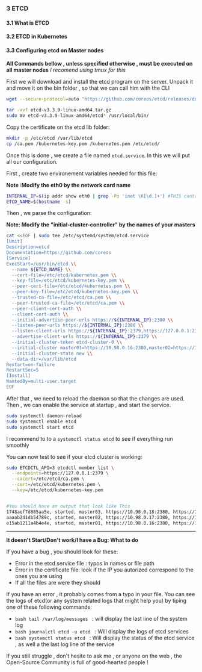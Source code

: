 ### 3 ETCD

#### 3.1 What is ETCD

#### 3.2 ETCD in Kubernetes


#### 3.3 Configuring etcd on Master nodes

**All Commands bellow , unless specified otherwise , must be executed on all master nodes**
*I recomend using tmux for this*

First we will download and install the etcd program on the server.
Unpack it and move it on the bin folder , so that we can call him with the CLI

```bash
wget --secure-protocol=auto "https://github.com/coreos/etcd/releases/download/v3.3.9/etcd-v3.3.9-linux-amd64.tar.gz"

tar -xvf etcd-v3.3.9-linux-amd64.tar.gz
sudo mv etcd-v3.3.9-linux-amd64/etcd* /usr/local/bin/

```

Copy the certificate on the etcd lib folder:

```bash
mkdir -p /etc/etcd /var/lib/etcd
cp /ca.pem /kubernetes-key.pem /kubernetes.pem /etc/etcd/
```
Once this is done , we create a file named ```etcd.service```.
In this we will put all our configuration.

First , create two environement variables needed for this file:

**Note :Modify the eth0 by the network card name**

```bash
INTERNAL_IP=$(ip addr show eth0 | grep -Po 'inet \K[\d.]+') #THIS controller's internal IP
ETCD_NAME=$(hostname -s)
```

Then , we parse the configuration:

**Note: Modify the "initial-cluster-controller" by the names of your masters**

```bash
cat <<EOF | sudo tee /etc/systemd/system/etcd.service
[Unit]
Description=etcd
Documentation=https://github.com/coreos
[Service]
ExecStart=/usr/bin/etcd \\
  --name ${ETCD_NAME} \\
  --cert-file=/etc/etcd/kubernetes.pem \\
  --key-file=/etc/etcd/kubernetes-key.pem \\
  --peer-cert-file=/etc/etcd/kubernetes.pem \\
  --peer-key-file=/etc/etcd/kubernetes-key.pem \\
  --trusted-ca-file=/etc/etcd/ca.pem \\
  --peer-trusted-ca-file=/etc/etcd/ca.pem \\
  --peer-client-cert-auth \\
  --client-cert-auth \\
  --initial-advertise-peer-urls https://${INTERNAL_IP}:2380 \\
  --listen-peer-urls https://${INTERNAL_IP}:2380 \\
  --listen-client-urls https://${INTERNAL_IP}:2379,https://127.0.0.1:2379 \\
  --advertise-client-urls https://${INTERNAL_IP}:2379 \\
  --initial-cluster-token etcd-cluster-0 \\
  --initial-cluster master01=https://10.98.0.16:2380,master02=https://10.98.0.17:2380,master03=https://10.98.0.18:2380 \\
  --initial-cluster-state new \\
  --data-dir=/var/lib/etcd
Restart=on-failure
RestartSec=5
[Install]
WantedBy=multi-user.target
EOF
```

After that , we need to reload the daemon so that the changes are used.
Then , we can enable the service at startup , and start the service.
```bash
sudo systemctl daemon-reload
sudo systemctl enable etcd
sudo systemctl start etcd
```
I recommend to to a ```systemctl status etcd``` to see if everything run smoothly


You can now test to see if your etcd cluster is working:

```bash
sudo ETCDCTL_API=3 etcdctl member list \
  --endpoints=https://127.0.0.1:2379 \
  --cacert=/etc/etcd/ca.pem \
  --cert=/etc/etcd/kubernetes.pem \
  --key=/etc/etcd/kubernetes-key.pem


#You should have an output that look like This
1748aef7d885aa5e, started, master03, https://10.98.0.18:2380, https://10.98.0.18:2379
aaaab241db54789c, started, master02, https://10.98.0.17:2380, https://10.98.0.17:2379
e15ab1211a4b4e4e, started, master01, https://10.98.0.16:2380, https://10.98.0.16:2379
```



___
**It doesn't Start/Don't work/I have a Bug: What to do**

If you have a bug , you should look for these:

* Error in the etcd.service file : typos in names or file path
* Error in the certificate file: look if the IP you autorized correspond to the ones you are using
* If all the files are were they should

If you have an error , it probably comes from a typo in your file.
You can see the logs of etcd(or any system related logs that might help you) by tiping one of these following commands:
* ```bash tail /var/log/messages ``` : will display the last line of the system log
* ```bash journalctl etcd -u etcd ``` : Will display the logs of etcd services
* ```bash systemctl status etcd ``` : Will display the status of the etcd service , as well a the last log line of the service

If you still struggle , don't hesite to ask me , or anyone on the web , the Open-Source Community is full of good-hearted people !
